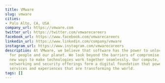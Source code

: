 ```yaml
---
title: VMware
slug: vmware
cities:
- Palo Alto, CA, USA
company_url: https://vmware.com
twitter_url: https://twitter.com/vmwarecareers
facebook_url: https://www.facebook.com/vmwarecareers
linkedin_url: https://www.linkedin.com/company/vmware
instagram_url: https://www.instagram.com/vmwarecareers
description: At VMware, we believe that software has the power to unlock new opportunities
  for people and our planet. We look beyond the barriers of compromise to engineer
  new ways to make technologies work together seamlessly. Our compute, cloud, mobility,
  networking and security offerings form a digital foundation that powers the apps,
  services and experiences that are transforming the world.
tags: []
---
```

